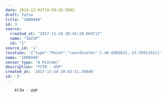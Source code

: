 ```yaml
---
date: 2018-12-03T19:59:30.990Z
draft: false
title: "1000948"
id: 3
source:
  created_at: "2017-11-24 20:43:10.664712"
  name: "SAISP"
  id: "1"
source_id: '1'
location: '{"type":"Point","coordinates":[-46.6982622,-23.5591155]}'
name: '1000948'
sensor_type: '0 PLU(mm)'
description: 'FCTH - USP'
created_at: '2017-11-24 20:43:11.39946'
id: '3'
---
```

		FCTH - USP
